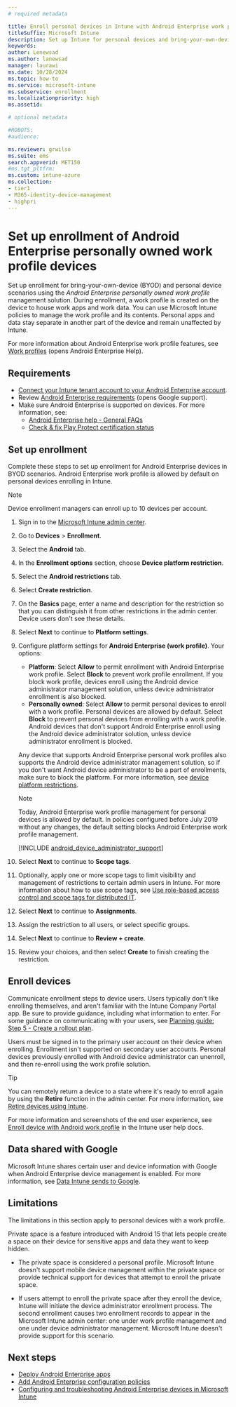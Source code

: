 ```yaml
---
# required metadata

title: Enroll personal devices in Intune with Android Enterprise work profile management
titleSuffix: Microsoft Intune
description: Set up Intune for personal devices and bring-your-own-device scenarios using Android Enterprise work profile management.
keywords:
author: Lenewsad
ms.author: lanewsad
manager: laurawi
ms.date: 10/28/2024
ms.topic: how-to
ms.service: microsoft-intune
ms.subservice: enrollment
ms.localizationpriority: high
ms.assetid:

# optional metadata

#ROBOTS:
#audience:

ms.reviewer: grwilso
ms.suite: ems
search.appverid: MET150
#ms.tgt_pltfrm:
ms.custom: intune-azure
ms.collection:
- tier1
- M365-identity-device-management
- highpri
---
```


# Set up enrollment of Android Enterprise personally owned work profile devices

Set up enrollment for bring-your-own-device (BYOD) and personal device scenarios using the *Android Enterprise personally owned work profile* management solution. During enrollment, a work profile is created on the device to house work apps and work data. You can use Microsoft Intune policies to manage the work profile and its contents. Personal apps and data stay separate in another part of the device and remain unaffected by Intune.

For more information about Android Enterprise work profile features, see [Work profiles](https://support.google.com/work/android/answer/9563584) (opens Android Enterprise Help).

## Requirements
* [Connect your Intune tenant account to your Android Enterprise account](connect-intune-android-enterprise.md).
* Review [Android Enterprise requirements](https://support.google.com/work/android/answer/6174145?hl=en&ref_topic=6151012) (opens Google support).
* Make sure Android Enterprise is supported on devices. For more information, see:
    * [Android Enterprise help - General FAQs](https://support.google.com/work/android/answer/14772109?hl=en#zippy=%2cif-my-device-is-not-android-enterprise-recommended-aer-can-i-still-use-android-enterprise)
    * [Check & fix Play Protect certification status](https://support.google.com/googleplay/answer/7165974?hl=en#zippy=%2Cdevice-isnt-certified)

## Set up enrollment

Complete these steps to set up enrollment for Android Enterprise devices in BYOD scenarios. Android Enterprise work profile is allowed by default on personal devices enrolling in Intune.

> [!NOTE]
> Device enrollment managers can enroll up to 10 devices per account.

1. Sign in to the [Microsoft Intune admin center](https://go.microsoft.com/fwlink/?linkid=2109431).
2. Go to **Devices** > **Enrollment**.
3. Select the **Android** tab.
4. In the **Enrollment options** section, choose **Device platform restriction**.
5. Select the **Android restrictions** tab.
6. Select **Create restriction**.
7. On the **Basics** page, enter a name and description for the restriction so that you can distinguish it from other restrictions in the admin center. Device users don't see these details.
8. Select **Next** to continue to **Platform settings**.
9. Configure platform settings for **Android Enterprise (work profile)**. Your options:
    - **Platform**: Select **Allow** to permit enrollment with Android Enterprise work profile. Select **Block** to prevent work profile enrollment. If you block work profile, devices enroll using the Android device administrator management solution, unless device administrator enrollment is also blocked.
    - **Personally owned**: Select **Allow** to permit personal devices to enroll with a work profile. Personal devices are allowed by default. Select **Block** to prevent personal devices from enrolling with a work profile. Android devices that don't support Android Enterprise enroll using the Android device administrator solution, unless device administrator enrollment is blocked.

   Any device that supports Android Enterprise personal work profiles also supports the Android device administrator management solution, so if you don't want Android device administrator to be a part of enrollments, make sure to block the platform. For more information, see [device platform restrictions](create-device-platform-restrictions.md#best-practice---android-platform-restrictions).

     > [!NOTE]
     > Today, Android Enterprise work profile management for personal devices is allowed by default. In policies configured before July 2019 without any changes, the default setting blocks Android Enterprise work profile management.

     [!INCLUDE [android_device_administrator_support](../includes/android-device-administrator-support.md)]

10. Select **Next** to continue to **Scope tags**.
11. Optionally, apply one or more scope tags to limit visibility and management of restrictions to certain admin users in Intune. For more information about how to use scope tags, see [Use role-based access control and scope tags for distributed IT](../fundamentals/scope-tags.md).
12. Select **Next** to continue to **Assignments**.
13. Assign the restriction to all users, or select specific groups.
14. Select **Next** to continue to **Review + create**.
15. Review your choices, and then select **Create** to finish creating the restriction.

## Enroll devices
Communicate enrollment steps to device users. Users typically don't like enrolling themselves, and aren't familiar with the Intune Company Portal app. Be sure to provide guidance, including what information to enter. For some guidance on communicating with your users, see [Planning guide: Step 5 - Create a rollout plan](../fundamentals/intune-planning-guide.md#step-5---create-a-rollout-plan).

Users must be signed in to the primary user account on their device when enrolling. Enrollment isn't supported on secondary user accounts. Personal devices previously enrolled with Android device administrator can unenroll, and then re-enroll using the work profile solution.

> [!TIP]
> You can remotely return a device to a state where it's ready to enroll again by using the **Retire** function in the admin center. For more information, see [Retire devices using Intune](../remote-actions/device-retire.md?pivots=android).

For more information and screenshots of the end user experience, see [Enroll device with Android work profile](../user-help/enroll-device-android-work-profile.md) in the Intune user help docs.

## Data shared with Google

Microsoft Intune shares certain user and device information with Google when Android Enterprise device management is enabled. For more information, see [Data Intune sends to Google](../protect/data-intune-sends-to-google.md).

## Limitations

The limitations in this section apply to personal devices with a work profile.

Private space is a feature introduced with Android 15 that lets people create a space on their device for sensitive apps and data they want to keep hidden.

 * The private space is considered a personal profile. Microsoft Intune doesn't support mobile device management within the private space or provide technical support for devices that attempt to enroll the private space.

 * If users attempt to enroll the private space after they enroll the device, Intune will initiate the device administrator enrollment process. The second enrollment causes two enrollment records to appear in the Microsoft Intune admin center: one under work profile management and one under device administrator management.  Microsoft Intune doesn't provide support for this scenario.

## Next steps
- [Deploy Android Enterprise apps](../apps/apps-add-android-for-work.md)
- [Add Android Enterprise configuration policies](../configuration/device-profiles.md)
- [Configuring and troubleshooting Android Enterprise devices in Microsoft Intune](https://support.microsoft.com/help/4476974)
